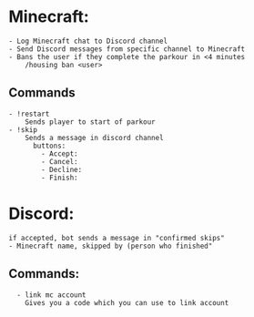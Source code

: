# Minecraft:
    - Log Minecraft chat to Discord channel
    - Send Discord messages from specific channel to Minecraft
    - Bans the user if they complete the parkour in <4 minutes
        /housing ban <user>
  ## Commands
    - !restart
        Sends player to start of parkour
    - !skip
        Sends a message in discord channel 
          buttons: 
            - Accept:  
            - Cancel: 
            - Decline:
            - Finish: 

# Discord:
    if accepted, bot sends a message in "confirmed skips"
    - Minecraft name, skipped by (person who finished" 
  ## Commands:
      - link mc account
        Gives you a code which you can use to link account
        